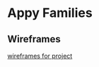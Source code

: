 # Appy Families

## Wireframes
[wireframes for project](./assets/wireframes/appy-families-wireframes.pdf)